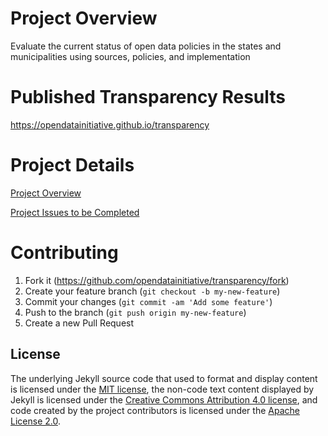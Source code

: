 # Project Overview
Evaluate the current status of open data policies in the states and municipalities using sources, policies, and implementation

# Published Transparency Results
https://opendatainitiative.github.io/transparency

# Project Details
[Project Overview](https://github.com/opendatainitiative/transparency/wiki)

[Project Issues to be Completed](https://github.com/opendatainitiative/transparency/issues)

# Contributing
1. Fork it (https://github.com/opendatainitiative/transparency/fork)
2. Create your feature branch (`git checkout -b my-new-feature`)
3. Commit your changes (`git commit -am 'Add some feature'`)
4. Push to the branch (`git push origin my-new-feature`)
5. Create a new Pull Request

## License
The underlying Jekyll source code that used to format and display content is licensed under the [MIT license](http://opensource.org/licenses/mit-license.php), the non-code text content displayed by Jekyll is licensed under the [Creative Commons Attribution 4.0 license](http://creativecommons.org/licenses/by/4.0/), and code created by the project contributors is licensed under the [Apache License 2.0](https://www.apache.org/licenses/LICENSE-2.0.html).